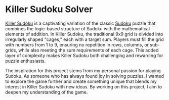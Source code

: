 # Killer Sudoku Solver

[Killer Sudoku](https://en.wikipedia.org/wiki/Killer_sudoku) is a captivating variation of the classic [Sudoku](https://en.wikipedia.org/wiki/Sudoku_code) puzzle that combines the logic-based structure of Sudoku with the mathematical elements of addition. In Killer Sudoku, the traditional 9x9 grid is divided into irregularly shaped "cages," each with a target sum. Players must fill the grid with numbers from 1 to 9, ensuring no repetition in rows, columns, or sub-grids, while also meeting the sum requirements of each cage. This added layer of complexity makes Killer Sudoku both challenging and rewarding for puzzle enthusiasts.

The inspiration for this project stems from my personal passion for playing Sudoku. As someone who has always found joy in solving puzzles, I wanted to explore the game further and create something unique that blends my interest in Killer Sudoku with new ideas. By working on this project, I aim to deepen my understanding of the game.
